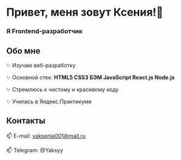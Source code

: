 # Привет, меня зовут Ксения!👋
### Я Frontend-разработчик

## Обо мне

  ✨ Изучаю веб-разработку  


  ✨ Основной стек: **HTML5 CSS3 БЭМ JavaScript React.js Node.js**  


  ✨ Стремлюсь к чистому и красивому коду  


  ✨ Училась в Яндекс.Практикуме  



## Контакты

  📫 E-mail: yaksenia001@mail.ru


  📫 Telegram: @Yaksyy
